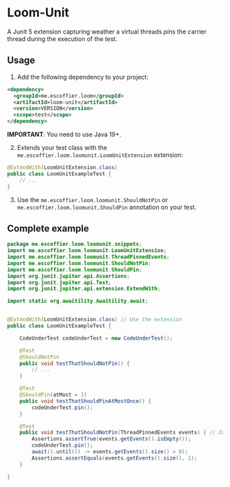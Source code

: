 # Loom-Unit

A Junit 5 extension capturing weather a virtual threads _pins_ the carrier thread during the execution of the test.


## Usage

1. Add the following dependency to your project:

```xml
<dependency>    
  <groupId>me.escoffier.loom</groupId>
  <artifactId>loom-unit</artifactId>
  <version>VERSION</version>
  <scope>test</scope>  
</dependency>
```

**IMPORTANT**: You need to use Java 19+. 

2. Extends your test class with the `me.escoffier.loom.loomunit.LoomUnitExtension` extension:

```java
@ExtendWith(LoomUnitExtension.class) 
public class LoomUnitExampleTest {
    // ...
}
```

3. Use the `me.escoffier.loom.loomunit.ShouldNotPin` or `me.escoffier.loom.loomunit.ShouldPin` annotation on your test.

## Complete example

```java
package me.escoffier.loom.loomunit.snippets;
import me.escoffier.loom.loomunit.LoomUnitExtension;
import me.escoffier.loom.loomunit.ThreadPinnedEvents;
import me.escoffier.loom.loomunit.ShouldNotPin;
import me.escoffier.loom.loomunit.ShouldPin;
import org.junit.jupiter.api.Assertions;
import org.junit.jupiter.api.Test;
import org.junit.jupiter.api.extension.ExtendWith;

import static org.awaitility.Awaitility.await;


@ExtendWith(LoomUnitExtension.class) // Use the extension
public class LoomUnitExampleTest {

    CodeUnderTest codeUnderTest = new CodeUnderTest();

    @Test
    @ShouldNotPin
    public void testThatShouldNotPin() {
        // ...
    }

    @Test
    @ShouldPin(atMost = 1)
    public void testThatShouldPinAtMostOnce() {
        codeUnderTest.pin();
    }

    @Test
    public void testThatShouldNotPin(ThreadPinnedEvents events) { // Inject an object to check the pin events
        Assertions.assertTrue(events.getEvents().isEmpty());
        codeUnderTest.pin();
        await().until(() -> events.getEvents().size() > 0);
        Assertions.assertEquals(events.getEvents().size(), 1);
    }

}
```

